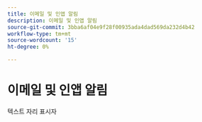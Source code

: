 ```yaml
---
title: 이메일 및 인앱 알림
description: 이메일 및 인앱 알림
source-git-commit: 3bba6af04e9f28f00935ada4dad569da232d4b42
workflow-type: tm+mt
source-wordcount: '15'
ht-degree: 0%

---
```


# 이메일 및 인앱 알림

텍스트 자리 표시자